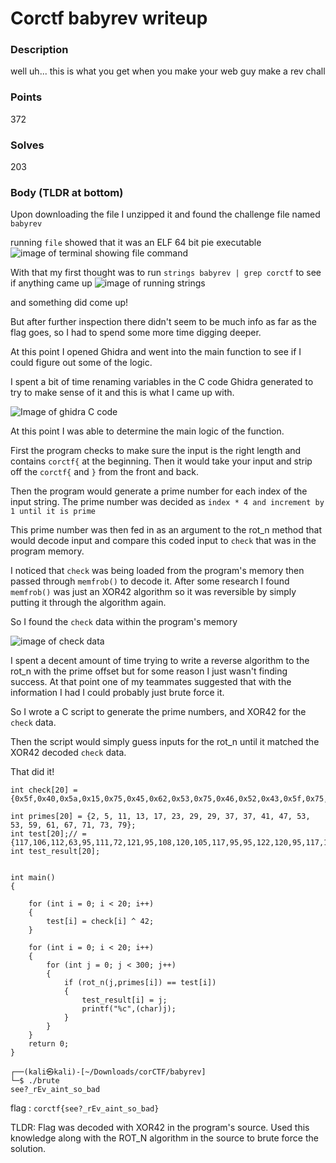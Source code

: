 # Corctf babyrev writeup

### Description
well uh... this is what you get when you make your web guy make a rev chall

### Points
372

### Solves
203

### Body (TLDR at bottom)

Upon downloading the file I unzipped it and found the challenge file named `babyrev`

running `file` showed that it was an ELF 64 bit pie executable
![image of terminal showing file command](https://i.imgur.com/vIUEmp6.png)

With that my first thought was to run `strings babyrev | grep corctf` to see if anything came up
![image of running strings](https://i.imgur.com/J3Mx0GW.png)

and something did come up!

But after further inspection there didn't seem to be much info as far as the flag goes, so I had to spend some more time digging deeper.

At this point I opened Ghidra and went into the main function to see if I could figure out some of the logic.

I spent a bit of time renaming variables in the C code Ghidra generated to try to make sense of it and this is what I came up with.

![Image of ghidra C code](https://i.imgur.com/P9ngNtC.png)

At this point I was able to determine the main logic of the function.

First the program checks to make sure the input is the right length and contains `corctf{` at the beginning.  Then it would take your input and strip off the `corctf{` and `}` from the front and back.

Then the program would generate a prime number for each index of the input string.
The prime number was decided as `index * 4 and increment by 1 until it is prime`

This prime number was then fed in as an argument to the rot_n method that would decode input and compare this coded input to `check` that was in the program memory.

I noticed that `check` was being loaded from the program's memory then passed through `memfrob()` to decode it.  After some research I found `memfrob()` was just an XOR42 algorithm so it was reversible by simply putting it through the algorithm again.

So I found the `check` data within the program's memory

![image of check data](https://i.imgur.com/G27Xz6x.png)

I spent a decent amount of time trying to write a reverse algorithm to the rot_n with the prime offset but for some reason I just wasn't finding success.  At that point one of my teammates suggested that with the information I had I could probably just brute force it.

So I wrote a C script to generate the prime numbers, and XOR42 for the `check` data.

Then the script would simply guess inputs for the rot_n until it matched the XOR42 decoded `check` data.

That did it!
```
int check[20] = {0x5f,0x40,0x5a,0x15,0x75,0x45,0x62,0x53,0x75,0x46,0x52,0x43,0x5f,0x75,0x50,0x52,0x75,0x5f,0x5c,0x4f};

int primes[20] = {2, 5, 11, 13, 17, 23, 29, 29, 37, 37, 41, 47, 53, 53, 59, 61, 67, 71, 73, 79};
int test[20];// = {117,106,112,63,95,111,72,121,95,108,120,105,117,95,95,122,120,95,117,118};
int test_result[20];


int main()
{

    for (int i = 0; i < 20; i++)
    {
        test[i] = check[i] ^ 42;
    }

    for (int i = 0; i < 20; i++)
    {
        for (int j = 0; j < 300; j++)
        {
            if (rot_n(j,primes[i]) == test[i])
            {
                test_result[i] = j;
                printf("%c",(char)j);
            }
        }
    }
    return 0;
}
```
```
┌──(kali㉿kali)-[~/Downloads/corCTF/babyrev]
└─$ ./brute  
see?_rEv_aint_so_bad  
```

flag : `corctf{see?_rEv_aint_so_bad}`

TLDR: Flag was decoded with XOR42 in the program's source.  Used this knowledge along with the ROT_N algorithm in the source to brute force the solution.
